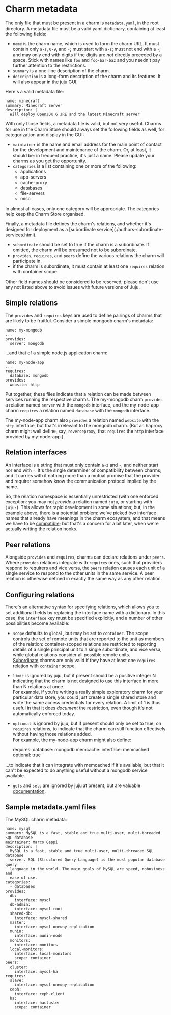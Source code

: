 # Charm metadata

The only file that must be present in a charm is `metadata.yaml`, in the root
directory. A metadata file must be a valid yaml dictionary, containing at least
the following fields:

  - `name` is the charm name, which is used to form the charm URL. It must contain only `a-z`, `0-9`, and `-`; must start with `a-z`; must not end with a `-`; and may only end with digits if the digits are *not* directly preceded by a space. Stick with names like `foo` and `foo-bar-baz` and you needn't pay further attention to the restrictions.
  - `summary` is a one-line description of the charm.
  - `description` is a long-form description of the charm and its features. It will also appear in the juju GUI.

Here's a valid metadata file:
    
    name: minecraft
    summary: Minecraft Server
    description: |
      Will deploy OpenJDK 6 JRE and the latest Minecraft server

With only those fields, a metadata file is valid, but not very useful. Charms
for use in the Charm Store should always set the following fields as well, for
categorization and display in the GUI:

  - `maintainer` is the name and email address for the main point of contact for the development and maintenance of the charm. Or, at least, it should be: in frequent practice, it's just a name. Please update your charms as you get the opportunity.
  - `categories` is a list containing one or more of the following: 
    - applications
    - app-servers
    - cache-proxy
    - databases
    - file-servers
    - misc

In almost all cases, only one category will be appropriate. The categories help
keep the Charm Store organised.

Finally, a metadata file defines the charm's relations, and whether it's
designed for deployment as a [subordinate service](./authors-subordinate-
services.html).

  - `subordinate` should be set to true if the charm is a subordinate. If omitted, the charm will be presumed not to be subordinate.
  - `provides`, `requires`, and `peers` define the various relations the charm will participate in.
  - if the charm is subordinate, it must contain at least one `requires` relation with container scope.

Other field names should be considered to be reserved; please don't use any not
listed above to avoid issues with future versions of Juju.

## Simple relations

The `provides` and `requires` keys are used to define pairings of charms that
are likely to be fruitful. Consider a simple mongodb charm's metadata:

    name: my-mongodb
    ...
    provides:
      server: mongodb

...and that of a simple node.js application charm:

    name: my-node-app
    ...
    requires:
      database: mongodb
    provides:
      website: http

Put together, these files indicate that a relation can be made between services
running the respective charms. The my-mongodb charm `provides` a relation named
`server` with the `mongodb` interface, and the my-node-app charm `requires` a
relation named `database` with the `mongodb` interface.

The my-node-app charm also `provides` a relation named `website` with the `http`
interface, but that's irrelevant to the mongodb charm. (But an haproxy charm
might well define, say, `reverseproxy`, that `requires` the `http` interface
provided by my-node-app.)

## Relation interfaces

An interface is a string that must only contain `a-z` and `-`, and neither start
nor end with `-`. It's the single determiner of compatibility between charms;
and it carries with it nothing more than a mutual promise that the provider and
requirer somehow know the communication protocol implied by the name.

So, the relation namespace is essentially unrestricted (with one enforced
exception: you may not *provide* a relation named `juju`, or starting with
`juju-`). This allows for rapid development in some situations; but, in the
example above, there is a potential problem: we've picked *two* interface names
that already have meanings in the charm ecosystem, and that means we have to be
[compatible](./authors-charm-interfaces.html); but that's a concern for a bit
later, when we're actually writing the relation hooks.

## Peer relations

Alongside `provides` and `requires`, charms can declare relations under `peers`.
Where `provides` relations integrate with `requires` ones, such that providers
respond to requirers and vice versa, the `peers` relation causes each unit of a
single service to respond to the other units in the same service. A peer
relation is otherwise defined in exactly the same way as any other relation.

## Configuring relations

There's an alternative syntax for specifying relations, which allows you to set
additional fields by replacing the interface name with a dictionary. In this
case, the `interface` key must be specified explicitly, and a number of other
possibilities become available:

  - `scope` defaults to `global`, but may be set to `container`. The scope controls the set of remote units that are reported to the unit as members of the relation: container-scoped relations are restricted to reporting details of a single principal unit to a single subordinate, and vice versa, while global relations consider all possible remote units.  
[Subordinate](authors-charm-subordinates.html) charms are only valid if they
have at least one `requires` relation with `container` scope.

  - `limit` is ignored by juju, but if present should be a positive integer N indicating that the charm is not designed to use this interface in more than N relations at once.  
For example, if you're writing a really simple exploratory charm for your
particular data store, you could just create a single shared store and write the
same access credentials for every relation. A limit of 1 is thus useful in that
it does *document* the restriction, even though it's not automatically enforced
today.

  - `optional` is ignored by juju, but if present should only be set to true, on `requires` relations, to indicate that the charm can still function effectively without having those relations added.  
For example, the my-node-app charm might also define:  

    requires:
      database: mongodb
      memcache:
        interface: memcached
        optional: true
  
...to indicate that it can integrate with memcached if it's available, but that
it can't be expected to do anything useful without a mongodb service available.

  - `gets` and `sets` are ignored by juju at present, but are valuable [documentation](./authors-charm-interfaces.html).

## Sample metadata.yaml files

The MySQL charm metadata:

    name: mysql
    summary: MySQL is a fast, stable and true multi-user, multi-threaded SQL database
    maintainer: Marco Ceppi
    description: |
      MySQL is a fast, stable and true multi-user, multi-threaded SQL database
      server. SQL (Structured Query Language) is the most popular database query
      language in the world. The main goals of MySQL are speed, robustness and
      ease of use.
    categories:
      - databases
    provides:
      db:
        interface: mysql
      db-admin:
        interface: mysql-root
      shared-db:
        interface: mysql-shared
      master:
        interface: mysql-oneway-replication
      munin:
        interface: munin-node
      monitors:
        interface: monitors
      local-monitors:
        interface: local-monitors
        scope: container       
    peers:
      cluster:
        interface: mysql-ha        
    requires:
      slave:
        interface: mysql-oneway-replication
      ceph:
        interface: ceph-client
      ha:
        interface: hacluster
        scope: container
